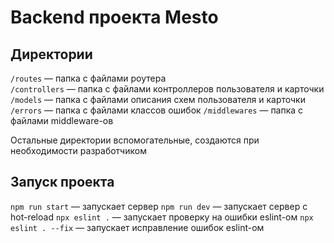 # **Backend проекта Mesto**

## Директории

`/routes` — папка с файлами роутера  
`/controllers` — папка с файлами контроллеров пользователя и карточки   
`/models` — папка с файлами описания схем пользователя и карточки  
`/errors` — папка с файлами классов ошибок
`/middlewares` — папка с файлами middleware-ов

Остальные директории вспомогательные, создаются при необходимости разработчиком

## Запуск проекта

`npm run start` — запускает сервер
`npm run dev` — запускает сервер с hot-reload
`npx eslint .` — запускает проверку на ошибки eslint-ом
`npx eslint . --fix` — запускает исправление ошибок eslint-ом
